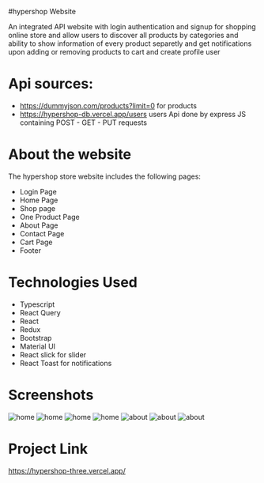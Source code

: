 #hypershop Website

An integrated API website with login authentication and signup for shopping online store and allow users to discover all products by categories and ability to show information of every product separetly and get notifications upon adding or removing products to cart and create profile user

# Api sources:

- https://dummyjson.com/products?limit=0 for products
- https://hypershop-db.vercel.app/users users Api done by express JS containing POST - GET - PUT requests

# About the website

The hypershop store website includes the following pages:

- Login Page
- Home Page
- Shop page
- One Product Page
- About Page
- Contact Page
- Cart Page
- Footer

# Technologies Used

- Typescript
- React Query
- React
- Redux
- Bootstrap
- Material UI
- React slick for slider
- React Toast for notifications

# Screenshots

<img alt='home' src='/src/screenshots/home1.png'>
<img alt='home' src='/src/screenshots/home2.png'>
<img alt='home' src='src/screenshots/home3.png'>
<img alt='home' src='/src/screenshots/home4.png'>
<img alt='about' src='/src/screenshots/movie.png'>
<img alt='about' src='/src/screenshots/favourites.png'>
<img alt='about' src='/src/screenshots/contact.png'>

# Project Link

https://hypershop-three.vercel.app/
